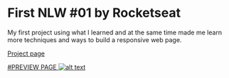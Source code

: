 # First NLW #01 by Rocketseat

<p>
  My first project using what I learned and at the same time made me learn more techniques and ways to build a responsive web page.
</p>

<a href="https://matheusrenner22.github.io/nlw-rocketseat-01/" title="site">Project page

#PREVIEW PAGE
![alt text](https://github.com/matheusrenner22/nlw-rocketseat-01/blob/main/./public/assets/capture-page.png?raw=true)
